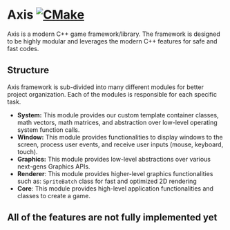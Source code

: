 # Axis [![CMake](https://github.com/SimmyPeet/Axis/actions/workflows/CMake.yml/badge.svg)](https://github.com/SimmyPeet/Axis/actions/workflows/CMake.yml)

Axis is a modern C++ game framework/library. The framework is designed to be highly modular and leverages the modern C++ features for safe and fast codes.

## Structure

Axis framework is sub-divided into many different modules for better project organization. Each of the modules is responsible for each specific task.

- **System:** This module provides our custom template container classes, math vectors, math matrices, and abstraction over low-level operating system function calls.
- **Window:** This module provides functionalities to display windows to the screen, process user events, and receive user inputs (mouse, keyboard, touch).
- **Graphics:** This module provides low-level abstractions over various next-gens Graphics APIs.
- **Renderer**: This module provides higher-level graphics functionalities such as: `SpriteBatch` class for fast and optimized 2D rendering
- **Core**: This module provides high-level application functionalities and classes to create a game.

## All of the features are not fully implemented yet
